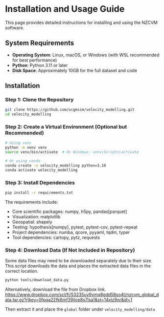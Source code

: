 # Installation and Usage Guide

This page provides detailed instructions for installing and using the NZCVM software.

## System Requirements

- **Operating System**: Linux, macOS, or Windows (with WSL recommended for best performance)
- **Python**: Python 3.11 or later
- **Disk Space**: Approximately 10GB for the full dataset and code

## Installation

### Step 1: Clone the Repository

```bash
git clone https://github.com/ucgmsim/velocity_modelling.git
cd velocity_modelling
```

### Step 2: Create a Virtual Environment (Optional but Recommended)

```bash
# Using venv
python -m venv venv
source venv/bin/activate  # On Windows: venv\Scripts\activate

# Or using conda
conda create -n velocity_modelling python=3.10
conda activate velocity_modelling
```

### Step 3: Install Dependencies

```bash
pip install -r requirements.txt
```

The requirements include:
- Core scientific packages: numpy, h5py, pandas[parquet]
- Visualization: matplotlib
- Geospatial: shapely
- Testing: hypothesis[numpy], pytest, pytest-cov, pytest-repeat
- Project dependencies: numba, qcore, pyyaml, tqdm, typer
- Tool dependencies: cartopy, pytz, requests

### Step 4: Download Data (If Not Included in Repository)

Some data files may need to be downloaded separately due to their size. This script downloads the data and places the extracted data files in the correct location.

```bash
python tools/download_data.py
```

Alternatively, download the file from Dropbox link. 
https://www.dropbox.com/scl/fi/53235uy9vmq8gdd58so4t/nzcvm_global_data.tar.gz?rlkey=0fpqa22fk6mf39iloe8s7lsa1&st=14xlz9or&dl=1

Then extract it and place the `global` folder under `velocity_modelling/data`


